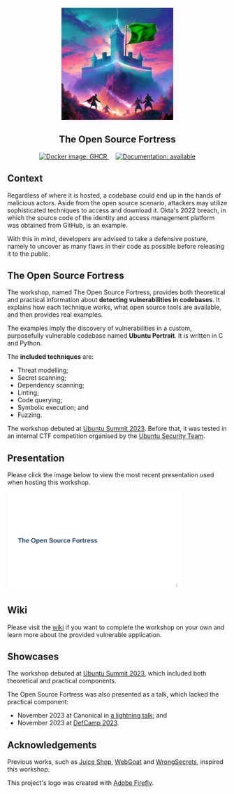 <p align="center">
    <img src="others/logo.png" height="256" alt="The Open Source Fortress logo"/>
</p>
<h2 align="center">The Open Source Fortress</h2>
<p align="center" float="left">
    <a href="https://github.com/iosifache/oss_fortress/packages">
      <img src="https://img.shields.io/badge/Docker_images-GHCR-blue?logo=docker" height="17" alt="Docker image: GHCR"/>
    </a>
    &nbsp; &nbsp;
    <a href="https://ossfortress.io/">
      <img src="https://img.shields.io/badge/Documentation-available-green?logo=docusaurus" height="17" alt="Documentation: available"/>
    </a>
</p>

<!-- Keep this content syced with wiki/docs/index.md. -->

## Context

Regardless of where it is hosted, a codebase could end up in the hands of malicious actors. Aside from the open source scenario, attackers may utilize sophisticated techniques to access and download it. Okta's 2022 breach, in which the source code of the identity and access management platform was obtained from GitHub, is an example.

With this in mind, developers are advised to take a defensive posture, namely to uncover as many flaws in their code as possible before releasing it to the public.

## The Open Source Fortress

The workshop, named The Open Source Fortress, provides both theoretical and practical information about **detecting vulnerabilities in codebases**. It explains how each technique works, what open source tools are available, and then provides real examples.

The examples imply the discovery of vulnerabilities in a custom, purposefully vulnerable codebase named **Ubuntu Portrait**. It is written in C and Python.

The **included techniques** are:
- Threat modelling;
- Secret scanning;
- Dependency scanning;
- Linting;
- Code querying;
- Symbolic execution; and
- Fuzzing.

The workshop debuted at [Ubuntu Summit 2023](https://events.canonical.com/event/31/contributions/219). Before that, it was tested in an internal CTF competition organised by the [Ubuntu Security Team](https://wiki.ubuntu.com/SecurityTeam).

## Presentation

Please click the image below to view the most recent presentation used when hosting this workshop.

<a href="/presentation/ubuntu-summit-23/export.pdf">
  <kbd>
    <img src="presentation/ubuntu-summit-23/preview.png" width="400">
  </kbd>
</a>

## Wiki

Please visit the [wiki](https://ossfortress.io/) if you want to complete the workshop on your own and learn more about the provided vulnerable application.

## Showcases

The workshop debuted at [Ubuntu Summit 2023](https://events.canonical.com/event/31/contributions/219), which included both theoretical and practical components.

The Open Source Fortress was also presented as a talk, which lacked the practical component:

- November 2023 at Canonical in [a lightning talk](https://raw.githubusercontent.com/iosifache/oss_fortress/main/presentation/lightning-talk-23/export.pdf); and
- November 2023 at [DefCamp 2023](https://def.camp/speaker/george-andrei-iosif-2).

## Acknowledgements

Previous works, such as [Juice Shop](https://owasp.org/www-project-juice-shop), [WebGoat](https://github.com/WebGoat/WebGoat) and [WrongSecrets](https://owasp.org/www-project-juice-shop), inspired this workshop.

This project's logo was created with [Adobe Firefly](https://firefly.adobe.com).
